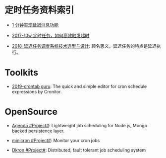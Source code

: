 # 定时任务资料索引

- [1 分钟实现延迟消息功能](http://6me.us/wVHFB)

- [2017-10w 定时任务，如何高效触发超时](http://6me.us/gZ8)

- [2018-延迟任务调度系统技术选型与设计](http://blog.csdn.net/yigezei/article/details/79286225): 顾名思义，延迟任务的特点是延迟执行。

# Toolkits

- [2019-crontab guru](https://crontab.guru/#5_0_*_8_*): The quick and simple editor for cron schedule expressions by Cronitor.

# OpenSource

- [Agenda #Project#](https://github.com/agenda/agenda): Lightweight job scheduling for Node.js, Mongo backed persistence layer.

- [minicron #Project#](https://github.com/jamesrwhite/minicron): Monitor your cron jobs

- [Dkron #Project#](https://github.com/victorcoder/dkron): Distributed, fault tolerant job scheduling system
